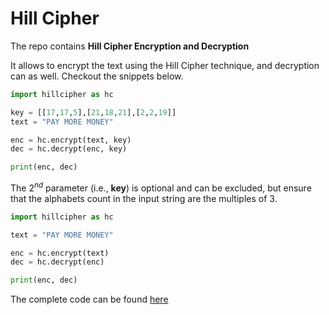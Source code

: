 # Hill Cipher

The repo contains **Hill Cipher Encryption and Decryption**

It allows to encrypt the text using the Hill Cipher technique, and decryption can as well. Checkout the snippets below.

```python
import hillcipher as hc

key = [[17,17,5],[21,18,21],[2,2,19]]
text = "PAY MORE MONEY"

enc = hc.encrypt(text, key)
dec = hc.decrypt(enc, key)

print(enc, dec)
```



The $2^{nd}$ parameter (i.e., **key**) is optional and can be excluded, but ensure that the alphabets count in the input string are the multiples of 3.


```python
import hillcipher as hc

text = "PAY MORE MONEY"

enc = hc.encrypt(text)
dec = hc.decrypt(enc)

print(enc, dec)
```

The complete code can be found [here](https://github.com/Kirandeep2806/Hill-Cipher/blob/main/hillcipher/hillcipher.py "Source Code")
